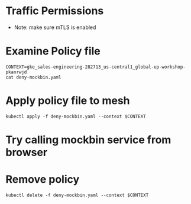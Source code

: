 # Traffic Permissions

* Note: make sure mTLS is enabled

# Examine Policy file
```
CONTEXT=gke_sales-engineering-282713_us-central1_global-up-workshop-pkanrwjd
cat deny-mockbin.yaml
```

# Apply policy file to mesh
```
kubectl apply -f deny-mockbin.yaml --context $CONTEXT
```

# Try calling mockbin service from browser

# Remove policy
```
kubectl delete -f deny-mockbin.yaml --context $CONTEXT
```
